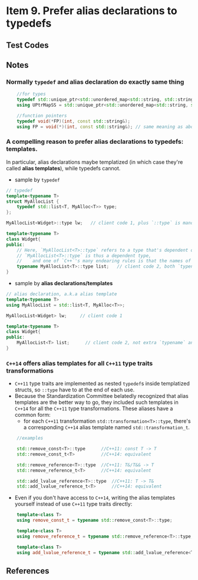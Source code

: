 # Item 9. Prefer alias declarations to typedefs

## Test Codes


## Notes

### Normally `typedef` and alias declaration do exactly same thing

```c++
    //for types
    typedef std::unique_ptr<std::unordered_map<std::string, std::string>> UPtrMapSS;
    using UPtrMapSS = std::unique_ptr<std::unordered_map<std::string, std::string>>; // same meaning as above

    //function pointers
    typedef void(*FP)(int, const std::string&);
    using FP = void(*)(int, const std::string&); // same meaning as above 
```

### A compelling reason to prefer alias declarations to typedefs: templates.     
In particular, alias declarations maybe templatized (in which case they're called **alias templates**), while typedefs cannot.      

- sample by `typedef`

```c++
// typedef
template<typename T>
struct MyAllocList {
    typedef std::list<T, MyAlloc<T>> type;
};

MyAllocList<Widget>::type lw;   // client code 1, plus `::type` is mandatory

template<typename T>
class Widget{
public:
    // Here, `MyAllocList<T>::type` refers to a type that's dependent on a template type parameter `T`.     
    // `MyAllocList<T>::type` is thus a dependent type, 
    //    and one of `C++`'s many endearing rules is that the names of dependent types must be preceded by `typename`. 
    typename MyAllocList<T>::type list;   // client code 2, both `typename` and `::type` are mandatory.
}
```

- sample by **alias declarations/templates**    
```c++
// alias declaration, a.k.a alias template
template<typename T>
using MyAllocList = std::list<T, MyAlloc<T>>;

MyAllocList<Widget> lw;     // client code 1

template<typename T>
class Widget{
public:
    MyAllocList<T> list;      // client code 2, not extra `typename` and `::type`
}

```

### `C++14` offers alias templates for all `C++11` type traits transformations 

- `C++11` type traits are implemented as nested `typedef`s inside templatized structs, so `::type` have to at the end of each use.     
- Because the Standardization Committee belatedly recognized that alias templates are the better way to go, they included such templates in `C++14` for all the `C++11` type transformations. These aliases have a common form:          
  - for each `C++11` transformation `std::transformation<T>::type`, there's a corresponding `C++14` alias template named `std::transformation_t`.    

```c++
    //examples 

    std::remove_const<T>::type      //C++11: const T -> T
    std::remove_const_t<T>          //C++14: equivalent

    std::remove_reference<T>::type  //C++11: T&/T&& -> T
    std::remove_reference_t<T>      //C++14: equivalent

    std::add_lvalue_reference<T>::type  //C++11: T -> T&
    std::add_lvalue_reference_t<T>      //C++14: equivalent

```

- Even if you don't have access to `C++14`, writing the alias templates yourself instead of use `C++11` type traits directly:    

```c++
    template<class T>
    using remove_const_t = typename std::remove_const<T>::type;

    template<class T> 
    using remove_reference_t = typename std::remove_reference<T>::type;

    template<class T>
    using add_lvalue_reference_t = typename std::add_lvalue_reference<T>::type;
```


## References